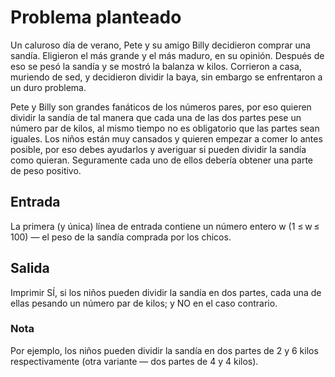 # Problema planteado
Un caluroso día de verano, Pete y su amigo Billy decidieron comprar una sandía. Eligieron el más grande y el más maduro, en su opinión. Después de eso se pesó la sandía y se mostró la balanza w kilos. Corrieron a casa, muriendo de sed, y decidieron dividir la baya, sin embargo se enfrentaron a un duro problema.

Pete y Billy son grandes fanáticos de los números pares, por eso quieren dividir la sandía de tal manera que cada una de las dos partes pese un número par de kilos, al mismo tiempo no es obligatorio que las partes sean iguales. Los niños están muy cansados y quieren empezar a comer lo antes posible, por eso debes ayudarlos y averiguar si pueden dividir la sandía como quieran. Seguramente cada uno de ellos debería obtener una parte de peso positivo.

## Entrada
La primera (y única) línea de entrada contiene un número entero w (1 ≤ w ≤ 100) — el peso de la sandía comprada por los chicos.

## Salida
Imprimir SÍ, si los niños pueden dividir la sandía en dos partes, cada una de ellas pesando un número par de kilos; y NO en el caso contrario.

### Nota
Por ejemplo, los niños pueden dividir la sandía en dos partes de 2 y 6 kilos respectivamente (otra variante — dos partes de 4 y 4 kilos).
